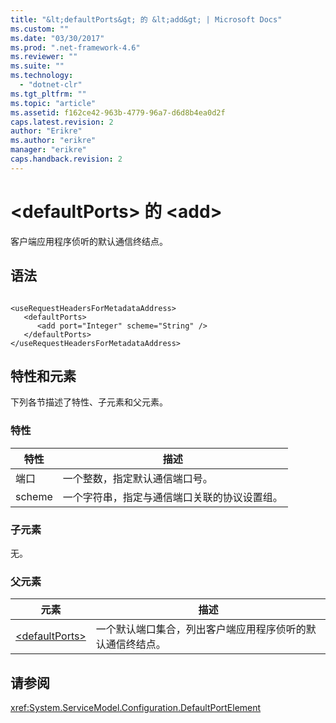 ```yaml
---
title: "&lt;defaultPorts&gt; 的 &lt;add&gt; | Microsoft Docs"
ms.custom: ""
ms.date: "03/30/2017"
ms.prod: ".net-framework-4.6"
ms.reviewer: ""
ms.suite: ""
ms.technology: 
  - "dotnet-clr"
ms.tgt_pltfrm: ""
ms.topic: "article"
ms.assetid: f162ce42-963b-4779-96a7-d6d8b4ea0d2f
caps.latest.revision: 2
author: "Erikre"
ms.author: "erikre"
manager: "erikre"
caps.handback.revision: 2
---
```

# &lt;defaultPorts&gt; 的 &lt;add&gt;
客户端应用程序侦听的默认通信终结点。  
  
## 语法  
  
```  
  
<useRequestHeadersForMetadataAddress>  
   <defaultPorts>  
      <add port="Integer" scheme="String" />  
   </defaultPorts>  
</useRequestHeadersForMetadataAddress>  
```  
  
## 特性和元素  
 下列各节描述了特性、子元素和父元素。  
  
### 特性  
  
|特性|描述|  
|--------|--------|  
|端口|一个整数，指定默认通信端口号。|  
|scheme|一个字符串，指定与通信端口关联的协议设置组。|  
  
### 子元素  
 无。  
  
### 父元素  
  
|元素|描述|  
|--------|--------|  
|[\<defaultPorts\>](../../../../../docs/framework/configure-apps/file-schema/wcf/defaultports.md)|一个默认端口集合，列出客户端应用程序侦听的默认通信终结点。|  
  
## 请参阅  
 <xref:System.ServiceModel.Configuration.DefaultPortElement>